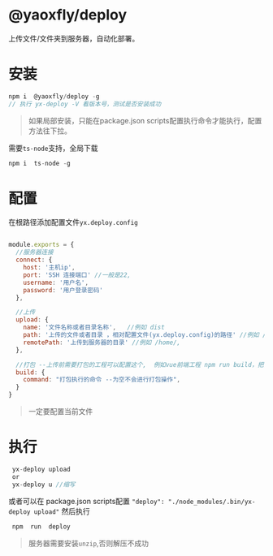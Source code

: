 # @yaoxfly/deploy
上传文件/文件夹到服务器，自动化部署。  


# 安装
```js
npm i  @yaoxfly/deploy -g
// 执行 yx-deploy -V 看版本号，测试是否安装成功
```

> 如果局部安装，只能在package.json scripts配置执行命令才能执行，配置方法往下拉。


需要`ts-node`支持，全局下载 

```js
npm i  ts-node -g
```

# 配置 
在根路径添加配置文件`yx.deploy.config`

```js

module.exports = {
  //服务器连接 
  connect: {
    host: '主机ip',
    port: 'SSH 连接端口' //一般是22,  
    username: '用户名', 
    password: '用户登录密码'
  },

  //上传
  upload: {
    name: '文件名称或者目录名称',   //例如 dist
    path: '上传的文件或者目录 ，相对配置文件(yx.deploy.config)的路径' //例如 /dist , 
    remotePath: '上传到服务器的目录' //例如 /home/,
  },

  //打包 --上传前需要打包的工程可以配置这个,  例如vue前端工程 npm run build，把当前配置都去掉，上传功能也可执行。
  build: {
    command: "打包执行的命令 --为空不会进行打包操作", 
  }
}
```

> 一定要配置当前文件

# 执行 

```js
 yx-deploy upload 
 or
 yx-deploy u //缩写
```

或者可以在 package.json scripts配置 `"deploy": "./node_modules/.bin/yx-deploy upload"` 然后执行

```js
 npm  run  deploy
```

> 服务器需要安装`unzip`,否则解压不成功

